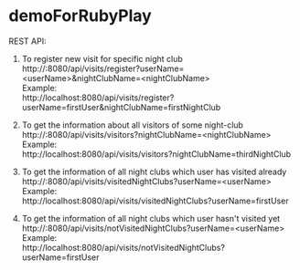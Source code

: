 # demoForRubyPlay

REST API:

1. To register new visit for specific night club<br>
            http://<domain>:8080/api/visits/register?userName=\<userName>&nightClubName=\<nightClubName><br>
        Example:<br>
            http://localhost:8080/api/visits/register?userName=firstUser&nightClubName=firstNightClub<br>
            
2. To get the information about all visitors of some night-club<br>
            http://<domain>:8080/api/visits/visitors?nightClubName=\<nightClubName><br>
        Example:<br>
            http://localhost:8080/api/visits/visitors?nightClubName=thirdNightClub<br>
            
3. To get the information of all night clubs which user has visited already<br>
            http://<domain>:8080/api/visits/visitedNightClubs?userName=\<userName><br>
        Example:<br>
            http://localhost:8080/api/visits/visitedNightClubs?userName=firstUser<br>

4. To get the information of all night clubs which user hasn't visited yet<br>
            http://<domain>:8080/api/visits/notVisitedNightClubs?userName=\<userName><br>
        Example:<br>
            http://localhost:8080/api/visits/notVisitedNightClubs?userName=firstUser